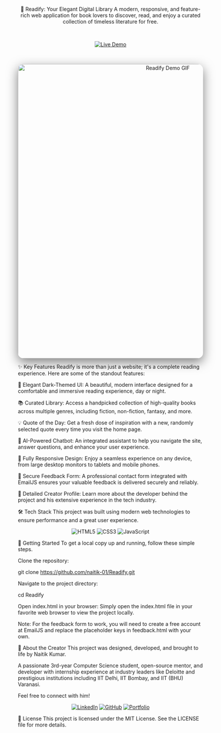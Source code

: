 <div align="center">

📖 Readify: Your Elegant Digital Library
A modern, responsive, and feature-rich web application for book lovers to discover, read, and enjoy a curated collection of timeless literature for free.

<br />

<p align="center">
<a href="https://readify-liard.vercel.app/" target="_blank">
<img src="https://img.shields.io/badge/Live%20Demo-View%20Site-brightgreen?style=for-the-badge&logo=vercel" alt="Live Demo">
</a>
</p>

</div>

<br />

<p align="center">
<img src="https://i.postimg.cc/k4G6jZg4/readify-demo.gif" alt="Readify Demo GIF" width="800px" style="border-radius: 15px; box-shadow: 0 10px 30px rgba(0,0,0,0.5);" />
</p>

✨ Key Features
Readify is more than just a website; it's a complete reading experience. Here are some of the standout features:

🎨 Elegant Dark-Themed UI: A beautiful, modern interface designed for a comfortable and immersive reading experience, day or night.

📚 Curated Library: Access a handpicked collection of high-quality books across multiple genres, including fiction, non-fiction, fantasy, and more.

💡 Quote of the Day: Get a fresh dose of inspiration with a new, randomly selected quote every time you visit the home page.

🤖 AI-Powered Chatbot: An integrated assistant to help you navigate the site, answer questions, and enhance your user experience.

📱 Fully Responsive Design: Enjoy a seamless experience on any device, from large desktop monitors to tablets and mobile phones.

📨 Secure Feedback Form: A professional contact form integrated with EmailJS ensures your valuable feedback is delivered securely and reliably.

👤 Detailed Creator Profile: Learn more about the developer behind the project and his extensive experience in the tech industry.

🛠️ Tech Stack
This project was built using modern web technologies to ensure performance and a great user experience.

<div align="center">
<img src="https://img.shields.io/badge/HTML5-E34F26?style=for-the-badge&logo=html5&logoColor=white" alt="HTML5"/>
<img src="https://img.shields.io/badge/CSS3-1572B6?style=for-the-badge&logo=css3&logoColor=white" alt="CSS3"/>
<img src="https://img.shields.io/badge/JavaScript-F7DF1E?style=for-the-badge&logo=javascript&logoColor=black" alt="JavaScript"/>
</div>

🚀 Getting Started
To get a local copy up and running, follow these simple steps.

Clone the repository:

git clone https://github.com/naitik-01/Readify.git

Navigate to the project directory:

cd Readify

Open index.html in your browser:
Simply open the index.html file in your favorite web browser to view the project locally.

Note: For the feedback form to work, you will need to create a free account at EmailJS and replace the placeholder keys in feedback.html with your own.

👤 About the Creator
This project was designed, developed, and brought to life by Naitik Kumar.

A passionate 3rd-year Computer Science student, open-source mentor, and developer with internship experience at industry leaders like Deloitte and prestigious institutions including IIT Delhi, IIT Bombay, and IIT (BHU) Varanasi.

Feel free to connect with him!

<div align="center">
<a href="https://www.linkedin.com/in/naitikkumar/" target="_blank"><img src="https://img.shields.io/badge/LinkedIn-0077B5?style=for-the-badge&logo=linkedin&logoColor=white" alt="LinkedIn"/></a>
<a href="https://github.com/naitik-01/Readify/tree/main" target="_blank"><img src="https://img.shields.io/badge/GitHub-100000?style=for-the-badge&logo=github&logoColor=white" alt="GitHub"/></a>
<a href="http://naitikkumar.xyz/" target="_blank"><img src="https://img.shields.io/badge/Portfolio-Website-blue?style=for-the-badge&logo=google-chrome&logoColor=white" alt="Portfolio"/></a>
</div>

📄 License
This project is licensed under the MIT License. See the LICENSE file for more details.
